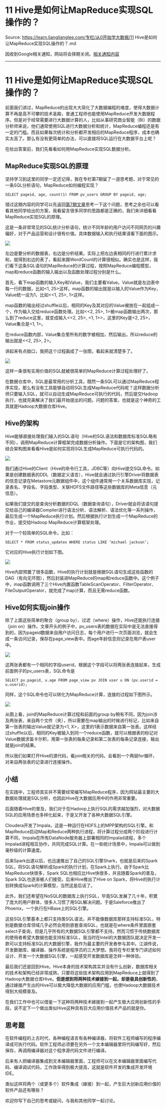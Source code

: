 # 11 Hive是如何让MapReduce实现SQL操作的？ 

Source: https://learn.lianglianglee.com/专栏/从0开始学大数据/11 Hive是如何让MapReduce实现SQL操作的？.md

因收到Google相关通知，网站将会择期关闭。[相关通知内容](https://lumendatabase.org/notices/44265620)

---

# 11 Hive是如何让MapReduce实现SQL操作的？

前面我们讲过，MapReduce的出现大大简化了大数据编程的难度，使得大数据计算不再是高不可攀的技术圣殿，普通工程师也能使用MapReduce开发大数据程序。但是对于经常需要进行大数据计算的人，比如从事研究商业智能（BI）的数据分析师来说，他们通常使用SQL进行大数据分析和统计，MapReduce编程还是有一定的门槛。而且如果每次统计和分析都开发相应的MapReduce程序，成本也确实太高了。那么有没有更简单的办法，可以直接将SQL运行在大数据平台上呢？

在给出答案前，我们先看看如何用MapReduce实现SQL数据分析。

## MapReduce实现SQL的原理

坚持学习到这里的同学一定还记得，我在专栏第7期留了一道思考题，对于常见的一条SQL分析语句，MapReduce如何编程实现？

```
SELECT pageid, age, count(1) FROM pv_users GROUP BY pageid, age;

```

错过这期内容的同学可以先返回[第7期文章](http://time.geekbang.org/column/article/67968)思考一下这个问题，思考之余也可以看看其他同学给出的方案，我看留言很多同学的思路都是正确的，我们来详细看看MapReduce实现SQL的原理。

这是一条非常常见的SQL统计分析语句，统计不同年龄的用户访问不同网页的兴趣偏好，对于产品运营和设计很有价值。具体数据输入和执行结果请看下面的图示。

![](assets/9ae71e44e0874f83909222484b58b8ca.jpg)

左边是要分析的数据表，右边是分析结果。实际上把左边表相同的行进行累计求和，就得到右边的表了，看起来跟WordCount的计算很相似。确实也是这样，我们看下这条SQL语句的MapReduce的计算过程，按照MapReduce编程模型，map和reduce函数的输入输出以及函数处理过程分别是什么。

首先，看下map函数的输入Key和Value，我们主要看Value。Value就是左边表中每一行的数据，比如<1, 25>这样。map函数的输出就是以输入的Value作为Key，Value统一设为1，比如<<1, 25>, 1>这样。

map函数的输出经过shuffle以后，相同的Key及其对应的Value被放在一起组成一个，作为输入交给reduce函数处理。比如<<2, 25>, 1>被map函数输出两次，那么到了reduce这里，就变成输入<<2, 25>, <1, 1>>，这里的Key是<2, 25>，Value集合是<1, 1>。

在reduce函数内部，Value集合里所有的数字被相加，然后输出。所以reduce的输出就是<<2, 25>, 2>。

讲起来有点拗口，我把这个过程画成了一张图，看起来就清楚多了。

![](assets/ad61005b03fa406cbc2a08ebfb324886.jpg)

这样一条很有实用价值的SQL就被很简单的MapReduce计算过程处理好了。

在数据仓库中，SQL是最常用的分析工具，既然一条SQL可以通过MapReduce程序实现，那么有没有工具能够自动将SQL生成MapReduce代码呢？这样数据分析师只要输入SQL，就可以自动生成MapReduce可执行的代码，然后提交Hadoop执行，也就完美解决了我们最开始提出的问题。问题的答案，也就是这个神奇的工具就是Hadoop大数据仓库Hive。

## Hive的架构

Hive能够直接处理我们输入的SQL语句（Hive的SQL语法和数据库标准SQL略有不同），调用MapReduce计算框架完成数据分析操作。下面是它的架构图，我们结合架构图来看看Hive是如何实现将SQL生成MapReduce可执行代码的。

![](assets/b9b22f8f46ee4d47b4b28b65d3348f9b.jpg)

我们通过Hive的Client（Hive的命令行工具，JDBC等）向Hive提交SQL命令。如果是创建数据表的DDL（数据定义语言），Hive就会通过执行引擎Driver将数据表的信息记录在Metastore元数据组件中，这个组件通常用一个关系数据库实现，记录表名、字段名、字段类型、关联HDFS文件路径等这些数据库的Meta信息（元信息）。

如果我们提交的是查询分析数据的DQL（数据查询语句），Driver就会将该语句提交给自己的编译器Compiler进行语法分析、语法解析、语法优化等一系列操作，最后生成一个MapReduce执行计划。然后根据执行计划生成一个MapReduce的作业，提交给Hadoop MapReduce计算框架处理。

对于一个较简单的SQL命令，比如：

```
SELECT * FROM status_updates WHERE status LIKE ‘michael jackson’;

```

它对应的Hive执行计划如下图。

![](assets/5d6b216590b44297bc5aa8bbe6a194ee.jpg)

Hive内部预置了很多函数，Hive的执行计划就是根据SQL语句生成这些函数的DAG（有向无环图），然后封装进MapReduce的map和reduce函数中。这个例子中，map函数调用了三个Hive内置函数TableScanOperator、FilterOperator、FileOutputOperator，就完成了map计算，而且无需reduce函数。

## Hive如何实现join操作

除了上面这些简单的聚合（group by）、过滤（where）操作，Hive还能执行连接（join on）操作。文章开头的例子中，pv\_users表的数据在实际中是无法直接得到的，因为pageid数据来自用户访问日志，每个用户进行一次页面浏览，就会生成一条访问记录，保存在page\_view表中。而age年龄信息则记录在用户表user中。

![](assets/a3d7c1adfa0f4547b8252e466279f4dd.jpg)

这两张表都有一个相同的字段userid，根据这个字段可以将两张表连接起来，生成前面例子的pv\_users表，SQL命令是

```
SELECT pv.pageid, u.age FROM page_view pv JOIN user u ON (pv.userid = u.userid);

```

同样，这个SQL命令也可以转化为MapReduce计算，连接的过程如下图所示。

![](assets/925a6157832242c88a3b05b447d86a91.jpg)

从图上看，join的MapReduce计算过程和前面的group by稍有不同，因为join涉及两张表，来自两个文件（夹），所以需要在map输出的时候进行标记，比如来自第一张表的输出Value就记录为<1, X>，这里的1表示数据来自第一张表。这样经过shuffle以后，相同的Key被输入到同一个reduce函数，就可以根据表的标记对Value数据求笛卡尔积，用第一张表的每条记录和第二张表的每条记录连接，输出就是join的结果。

所以我们如果打开Hive的源代码，看join相关的代码，会看到一个两层for循环，对来自两张表的记录进行连接操作。

## 小结

在实践中，工程师其实并不需要经常编写MapReduce程序，因为网站最主要的大数据处理就是SQL分析，也因此Hive在大数据应用中的作用非常重要。

后面随着Hive的普及，我们对于在Hadoop上执行SQL的需求越加强烈，对大数据SQL的应用场景也多样化起来，于是又开发了各种大数据SQL引擎。

Cloudera开发了Impala，这是一种运行在HDFS上的MPP架构的SQL引擎。和MapReduce启动Map和Reduce两种执行进程，将计算过程分成两个阶段进行计算不同，Impala在所有DataNode服务器上部署相同的Impalad进程，多个Impalad进程相互协作，共同完成SQL计算。在一些统计场景中，Impala可以做到毫秒级的计算速度。

后来Spark出道以后，也迅速推出了自己的SQL引擎Shark，也就是后来的Spark SQL，将SQL语句解析成Spark的执行计划，在Spark上执行。由于Spark比MapReduce快很多，Spark SQL也相应比Hive快很多，并且随着Spark的普及，Spark SQL也逐渐被人们接受。后来Hive推出了Hive on Spark，将Hive的执行计划转换成Spark的计算模型，当然这是后话了。

此外，我们还希望在NoSQL的数据库上执行SQL，毕竟SQL发展了几十年，积累了庞大的用户群体，很多人习惯了用SQL解决问题。于是Saleforce推出了Phoenix，一个执行在HBase上的SQL引擎。

这些SQL引擎基本上都只支持类SQL语法，并不能像数据库那样支持标准SQL，特别是数据仓库领域几乎必然会用到嵌套查询SQL，也就是在where条件里面嵌套select子查询，但是几乎所有的大数据SQL引擎都不支持。然而习惯于传统数据库的使用者希望大数据也能支持标准SQL，我当时在Intel的大数据团队就决定开发一款可以支持标准SQL的大数据引擎，我作为最主要的开发者参与其中。江湖传说，开发数据库、编译器、操作系统是程序员的三大梦想。我将在专栏里专门讲述如何设计、开发一个大数据SQL引擎，一起感受开发数据库是怎样一种体验。

最后我们还是回到Hive。Hive本身的技术架构其实并没有什么创新，数据库相关的技术和架构已经非常成熟，只要将这些技术架构应用到MapReduce上就得到了Hadoop大数据仓库Hive。**但是想到将两种技术嫁接到一起，却是极具创新性的**，通过嫁接产生出的Hive可以极大降低大数据的应用门槛，也使Hadoop大数据技术得到大规模普及。

在我们工作中也可以借鉴一下这种将两种技术嫁接到一起产生极大应用创新性的手段，说不定下一个做出类似Hive这种具有巨大应用价值技术产品的就是你。

## 思考题

在软件编程的上古时代，各种编程语言有各种编译器，将软件工程师编写的程序编译成可执行代码。软件工程师必须要在另外一个文本编辑器里将代码编写好，然后保存，再调用编译器对这个程序源代码文件进行编译。

后来有人把编译器集成到文本编辑器里面，工程师可以在文本编辑器里面编写代码、编译调试代码，工作效率得到极大提高，这就是软件开发的集成开发环境IDE。

类似这样将两个（或更多个）软件集成（嫁接）到一起，产生巨大创新应用价值的软件产品还有哪些？

欢迎你写下自己的思考或疑问，与我和其他同学一起讨论。